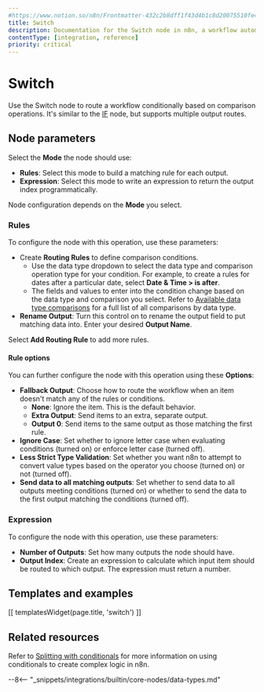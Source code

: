 ```yaml
---
#https://www.notion.so/n8n/Frontmatter-432c2b8dff1f43d4b1c8d20075510fe4
title: Switch
description: Documentation for the Switch node in n8n, a workflow automation platform. Includes guidance on usage, and links to examples.
contentType: [integration, reference]
priority: critical
---
```


# Switch

Use the Switch node to route a workflow conditionally based on comparison operations. It's similar to the [IF](/integrations/builtin/core-nodes/n8n-nodes-base.if.md) node, but supports multiple output routes.

## Node parameters

Select the **Mode** the node should use:

* **Rules**: Select this mode to build a matching rule for each output.
* **Expression**: Select this mode to write an expression to return the output index programmatically.

Node configuration depends on the **Mode** you select.

### Rules

To configure the node with this operation, use these parameters:

* Create **Routing Rules** to define comparison conditions.
    * Use the data type dropdown to select the data type and comparison operation type for your condition. For example, to create a rules for dates after a particular date, select **Date & Time > is after**.
    * The fields and values to enter into the condition change based on the data type and comparison you select. Refer to [Available data type comparisons](#available-data-type-comparisons) for a full list of all comparisons by data type.
* **Rename Output**: Turn this control on to rename the output field to put matching data into. Enter your desired **Output Name**.

Select **Add Routing Rule** to add more rules.

#### Rule options

You can further configure the node with this operation using these **Options**:

- **Fallback Output**: Choose how to route the workflow when an item doesn't match any of the rules or conditions.
    - **None**: Ignore the item. This is the default behavior.
    - **Extra Output**: Send items to an extra, separate output.
    - **Output 0**: Send items to the same output as those matching the first rule.
- **Ignore Case**: Set whether to ignore letter case when evaluating conditions (turned on) or enforce letter case (turned off).
- **Less Strict Type Validation**: Set whether you want n8n to attempt to convert value types based on the operator you choose (turned on) or not (turned off).
- **Send data to all matching outputs**: Set whether to send data to all outputs meeting conditions (turned on) or whether to send the data to the first output matching the conditions (turned off).

### Expression

To configure the node with this operation, use these parameters:

- **Number of Outputs**: Set how many outputs the node should have.
- **Output Index**: Create an expression to calculate which input item should be routed to which output. The expression must return a number.

## Templates and examples

<!-- see https://www.notion.so/n8n/Pull-in-templates-for-the-integrations-pages-37c716837b804d30a33b47475f6e3780 -->
[[ templatesWidget(page.title, 'switch') ]]

## Related resources

Refer to [Splitting with conditionals](/flow-logic/splitting.md) for more information on using conditionals to create complex logic in n8n.

--8<-- "_snippets/integrations/builtin/core-nodes/data-types.md"

